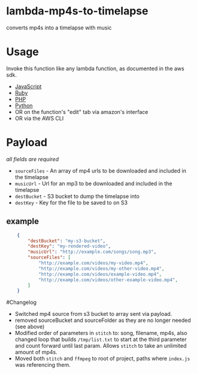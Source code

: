 # lambda-mp4s-to-timelapse

converts mp4s into a timelapse with music

# Usage

Invoke this function like any lambda function, as documented in the aws sdk.

- [JavaScript](http://docs.aws.amazon.com/AWSJavaScriptSDK/latest/AWS/Lambda.html#invoke-property)
- [Ruby](http://docs.aws.amazon.com/sdkforruby/api/Aws/Lambda/Client.html#invoke-instance_method)
- [PHP](http://docs.aws.amazon.com/aws-sdk-php/latest/class-Aws.Lambda.LambdaClient.html#_invokeAsync)
- [Python](http://boto.readthedocs.org/en/latest/)
- OR on the function's "edit" tab via amazon's interface
- OR via the AWS CLI

# Payload

*all fields are required*

- `sourceFiles` - An array of mp4 urls  to be downloaded and included in the timelapse
- `musicUrl` - Url for an mp3 to be downloaded and included in the timelapse
- `destBucket` - S3 bucket to dump the timelapse into
- `destKey` - Key for the file to be saved to on S3

## example
```json
	{
		"destBucket": "my-s3-bucket",
		"destKey": "my-rendered-video",
		"musicUrl": "http://example.com/songs/song.mp3",
		"sourceFiles": [
			"http://example.com/videos/my-video.mp4",
			"http://example.com/videos/my-other-video.mp4",
			"http://example.com/videos/example-video.mp4",
			"http://example.com/videos/other-example-video.mp4",
		]
	}
```

#Changelog


- Switched mp4 source from s3 bucket to array sent via payload.
- removed sourceBucket and sourceFolder as they are no longer needed (see above)
- Modified order of parameters in `stitch` to: song, filename, mp4s, also changed loop that builds `/tmp/list.txt` to start at the third parameter and count forward until last param.  Allows `stitch` to take an unlimited amount of mp4s.
- Moved both `stitch` and `ffmpeg` to root of project, paths where `index.js` was referencing them.   